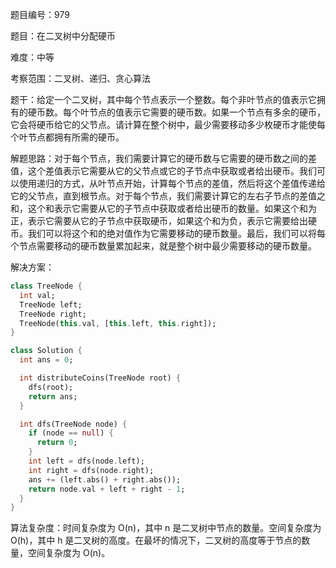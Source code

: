题目编号：979

题目：在二叉树中分配硬币

难度：中等

考察范围：二叉树、递归、贪心算法

题干：给定一个二叉树，其中每个节点表示一个整数。每个非叶节点的值表示它拥有的硬币数。每个叶节点的值表示它需要的硬币数。如果一个节点有多余的硬币，它会将硬币给它的父节点。请计算在整个树中，最少需要移动多少枚硬币才能使每个叶节点都拥有所需的硬币。

解题思路：对于每个节点，我们需要计算它的硬币数与它需要的硬币数之间的差值，这个差值表示它需要从它的父节点或它的子节点中获取或者给出硬币。我们可以使用递归的方式，从叶节点开始，计算每个节点的差值，然后将这个差值传递给它的父节点，直到根节点。对于每个节点，我们需要计算它的左右子节点的差值之和，这个和表示它需要从它的子节点中获取或者给出硬币的数量。如果这个和为正，表示它需要从它的子节点中获取硬币，如果这个和为负，表示它需要给出硬币。我们可以将这个和的绝对值作为它需要移动的硬币数量。最后，我们可以将每个节点需要移动的硬币数量累加起来，就是整个树中最少需要移动的硬币数量。

解决方案：

```dart
class TreeNode {
  int val;
  TreeNode left;
  TreeNode right;
  TreeNode(this.val, [this.left, this.right]);
}

class Solution {
  int ans = 0;

  int distributeCoins(TreeNode root) {
    dfs(root);
    return ans;
  }

  int dfs(TreeNode node) {
    if (node == null) {
      return 0;
    }
    int left = dfs(node.left);
    int right = dfs(node.right);
    ans += (left.abs() + right.abs());
    return node.val + left + right - 1;
  }
}
```

算法复杂度：时间复杂度为 O(n)，其中 n 是二叉树中节点的数量。空间复杂度为 O(h)，其中 h 是二叉树的高度。在最坏的情况下，二叉树的高度等于节点的数量，空间复杂度为 O(n)。